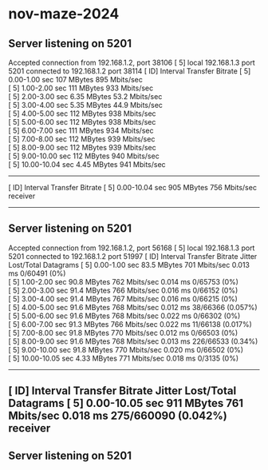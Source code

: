 # nov-maze-2024
Server listening on 5201
-----------------------------------------------------------
Accepted connection from 192.168.1.2, port 38106
[  5] local 192.168.1.3 port 5201 connected to 192.168.1.2 port 38114
[ ID] Interval           Transfer     Bitrate
[  5]   0.00-1.00   sec   107 MBytes   895 Mbits/sec                  
[  5]   1.00-2.00   sec   111 MBytes   933 Mbits/sec                  
[  5]   2.00-3.00   sec  6.35 MBytes  53.2 Mbits/sec                  
[  5]   3.00-4.00   sec  5.35 MBytes  44.9 Mbits/sec                  
[  5]   4.00-5.00   sec   112 MBytes   938 Mbits/sec                  
[  5]   5.00-6.00   sec   112 MBytes   938 Mbits/sec                  
[  5]   6.00-7.00   sec   111 MBytes   934 Mbits/sec                  
[  5]   7.00-8.00   sec   112 MBytes   939 Mbits/sec                  
[  5]   8.00-9.00   sec   112 MBytes   939 Mbits/sec                  
[  5]   9.00-10.00  sec   112 MBytes   940 Mbits/sec                  
[  5]  10.00-10.04  sec  4.45 MBytes   941 Mbits/sec                  
- - - - - - - - - - - - - - - - - - - - - - - - -
[ ID] Interval           Transfer     Bitrate
[  5]   0.00-10.04  sec   905 MBytes   756 Mbits/sec                  receiver



-----------------------------------------------------------
Server listening on 5201
-----------------------------------------------------------
Accepted connection from 192.168.1.2, port 56168
[  5] local 192.168.1.3 port 5201 connected to 192.168.1.2 port 51997
[ ID] Interval           Transfer     Bitrate         Jitter    Lost/Total Datagrams
[  5]   0.00-1.00   sec  83.5 MBytes   701 Mbits/sec  0.013 ms  0/60491 (0%)  
[  5]   1.00-2.00   sec  90.8 MBytes   762 Mbits/sec  0.014 ms  0/65753 (0%)  
[  5]   2.00-3.00   sec  91.4 MBytes   766 Mbits/sec  0.016 ms  0/66152 (0%)  
[  5]   3.00-4.00   sec  91.4 MBytes   767 Mbits/sec  0.016 ms  0/66215 (0%)  
[  5]   4.00-5.00   sec  91.6 MBytes   768 Mbits/sec  0.012 ms  38/66366 (0.057%)  
[  5]   5.00-6.00   sec  91.6 MBytes   768 Mbits/sec  0.022 ms  0/66302 (0%)  
[  5]   6.00-7.00   sec  91.3 MBytes   766 Mbits/sec  0.022 ms  11/66138 (0.017%)  
[  5]   7.00-8.00   sec  91.8 MBytes   770 Mbits/sec  0.012 ms  0/66503 (0%)  
[  5]   8.00-9.00   sec  91.6 MBytes   768 Mbits/sec  0.013 ms  226/66533 (0.34%)  
[  5]   9.00-10.00  sec  91.8 MBytes   770 Mbits/sec  0.020 ms  0/66502 (0%)  
[  5]  10.00-10.05  sec  4.33 MBytes   771 Mbits/sec  0.018 ms  0/3135 (0%)  
- - - - - - - - - - - - - - - - - - - - - - - - -
[ ID] Interval           Transfer     Bitrate         Jitter    Lost/Total Datagrams
[  5]   0.00-10.05  sec   911 MBytes   761 Mbits/sec  0.018 ms  275/660090 (0.042%)  receiver
-----------------------------------------------------------
Server listening on 5201
-----------------------------------------------------------

